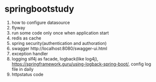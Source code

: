 # springbootstudy
1. how to configure datasource
2. flyway
3. run some code only once when application start
4. redis as cache
5. spring security(authentication and authoration)
6. swagger http://localhost:8080/swagger-ui.html
7. exception handler
8. logging slf4j as facade, logback(like log4j),
https://springframework.guru/using-logback-spring-boot/, 
config log file in daily 
9. httpstatus code








